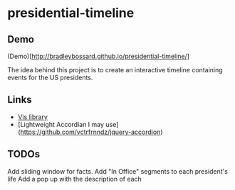 presidential-timeline
=====================

Demo
----
(Demo)[http://bradleybossard.github.io/presidential-timeline/]

The idea behind this project is to create an interactive
timeline containing events for the US presidents.

Links
-----
* [Vis library](https://github.com/almende/vis/)
* [Lightweight Accordian I may use] (https://github.com/vctrfrnndz/jquery-accordion)

TODOs
-----
Add sliding window for facts.
Add "In Office" segments to each president's life
Add a pop up with the description of each
